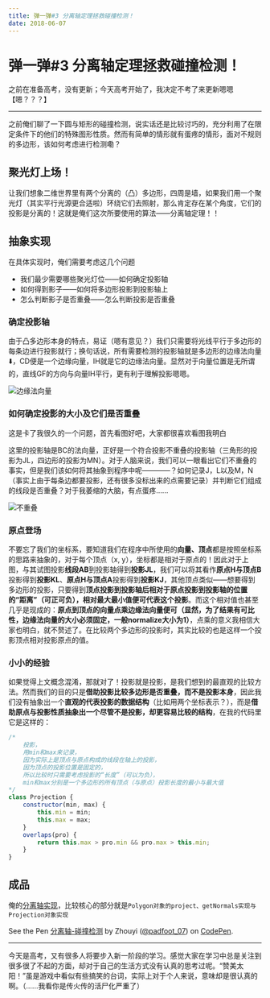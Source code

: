 ```yaml
---
title: 弹一弹#3 分离轴定理拯救碰撞检测！
date: 2018-06-07
---
```


# 弹一弹#3 分离轴定理拯救碰撞检测！

之前在准备高考，没有更新；今天高考开始了，我决定不考了来更新嗯嗯【嗯？？？】

------

之前俺们聊了一下圆与矩形的碰撞检测，说实话还是比较讨巧的，充分利用了在限定条件下的他们的特殊图形性质。然而有简单的情形就有蛋疼的情形，面对不规则的多边形，该如何考虑进行检测嘞？

## 聚光灯上场！

让我们想象二维世界里有两个分离的（凸）多边形，四周是墙，如果我们用一个聚光灯（其实平行光源更合适啦）环绕它们去照射，那么肯定存在某个角度，它们的投影是分离的！这就是俺们这次所要使用的算法——分离轴定理！！

## 抽象实现

在具体实现时，俺们需要考虑这几个问题

- 我们最少需要哪些聚光灯位——如何确定投影轴
- 如何得到影子——如何将多边形投影到投影轴上
- 怎么判断影子是否重叠——怎么判断投影是否重叠

### 确定投影轴

由于凸多边形本身的特点，易证（嗯有意见？）我们只需要将光线平行于多边形的每条边进行投影就行；换句话说，所有需要检测的投影轴就是多边形的边缘法向量⬇️，CD便是一个边缘向量，IH就是它的边缘法向量。显然对于向量位置是无所谓的，直线GF的方向与向量IH平行，更有利于理解投影嗯嗯。

![边缘法向量](https://hukua-blog.oss-cn-beijing.aliyuncs.com/markdown-imgs/%E5%88%86%E7%A6%BB%E8%BD%B4_%E8%BE%B9%E7%BC%98%E6%B3%95%E5%90%91%E9%87%8F.png)

### 如何确定投影的大小及它们是否重叠

这是卡了我很久的一个问题，首先看图好吧，大家都很喜欢看图我明白

这里的投影轴是BC的法向量，正好是一个符合投影不重叠的投影轴（三角形的投影为JL，四边形的投影为MN）。对于人脑来说，我们可以一眼看出它们不重叠的事实，但是我们该如何将其抽象到程序中呢————？如何记录J，L以及M，N（事实上由于每条边都要投影，还有很多没标出来的点需要记录）并判断它们组成的线段是否重叠？对于我萎缩的大脑，有点蛋疼......

![不重叠](https://hukua-blog.oss-cn-beijing.aliyuncs.com/markdown-imgs/%E5%88%86%E7%A6%BB%E8%BD%B4_%E4%B8%8D%E9%87%8D%E5%8F%A0.png)

### 原点登场

不要忘了我们的坐标系，要知道我们在程序中所使用的**向量、顶点**都是按照坐标系的思路来抽象的，对于每个顶点（x, y），坐标都是相对于原点的！因此对于上图，与其试图投影**线段AB**到投影轴得到**投影JL**，我们可以将其看作**原点H与顶点B**投影得到**投影KL**、**原点H与顶点A**投影得到**投影KJ**，其他顶点类似——想要得到多边形的投影，只要得到**顶点投影到投影轴后相对于原点投影到投影轴的位置的“距离”（可正可负），相对最大最小值便可代表这个投影**。而这个相对值也甚至几乎是现成的：**原点到顶点的向量点乘边缘法向量便可（显然，为了结果有可比性，边缘法向量的大小必须固定，一般normalize大小为1）**，点乘的意义我相信大家也明白，就不赘述了。在比较两个多边形的投影时，其实比较的也是这样一个投影顶点相对投影原点的值。

### 小小的经验

如果觉得上文概念混淆，那就对了！投影就是投影，是我们想到的最直观的比较方法。然而我们的目的只是**借助投影比较多边形是否重叠，而不是投影本身**，因此我们没有抽象出一个**直观的代表投影的数据结构**（比如用两个坐标表示？），而是**借助原点与投影性质抽象出一个尽管不是投影，却更容易比较的结构**，在我的代码里它是这样的：

```javascript
/* 
    投影，
    用min和max来记录，
    因为实际上是顶点与原点构成的线段在轴上的投影，
    因为顶点的投影位置是固定的，
    所以比较时只需要考虑投影的“长度”（可以为负），
    min和max分别是一个多边形的所有顶点（与原点）投影长度的最小与最大值
*/
class Projection {
    constructor(min, max) {
        this.min = min;
        this.max = max;
    }
    overlaps(pro) {
        return this.max > pro.min && pro.max > this.min;
    }
}
```

## 成品

俺的[分离轴实现](https://codepen.io/padfoot_07/full/pKyOYm)，比较核心的部分就是`Polygon对象的project、getNormals实现与Projection对象实现`

<p data-height="265" data-theme-id="0" data-slug-hash="pKyOYm" data-default-tab="js,result" data-user="padfoot_07" data-embed-version="2" data-pen-title="分离轴-碰撞检测" class="codepen">See the Pen <a href="https://codepen.io/padfoot_07/pen/pKyOYm/">分离轴-碰撞检测</a> by Zhouyi (<a href="https://codepen.io/padfoot_07">@padfoot_07</a>) on <a href="https://codepen.io">CodePen</a>.</p>
<script async src="https://static.codepen.io/assets/embed/ei.js"></script>

------

今天是高考，又有很多人将要步入新一阶段的学习。感觉大家在学习中总是关注到很多很了不起的方面，却对于自己的生活方式没有认真的思考过呢。“赞美太阳！”虽是游戏中看似有些搞笑的台词，实际上对于个人来说，意味却是很认真的啊。（......我看你是传火传的活尸化严重了）